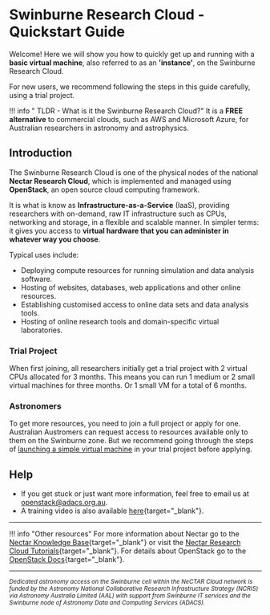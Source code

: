 # Swinburne Research Cloud - Quickstart Guide

Welcome! Here we will show you how to quickly get up and running with a **basic virtual machine**, also referred to as an **'instance'**, on the Swinburne Research Cloud.

For new users, we recommend following the steps in this guide carefully, using a trial project.

!!! info " TLDR - What is it the Swinburne Research Cloud?"
    It is a **FREE alternative** to commercial clouds, such as AWS and Microsoft Azure, for Australian researchers in astronomy and astrophysics.

## Introduction
The Swinburne Research Cloud is one of the physical nodes of the national **Nectar Research Cloud**, which is implemented and managed using **OpenStack**, an open source cloud computing framework.

It is what is know as **Infrastructure-as-a-Service** (IaaS), providing researchers with on-demand, raw IT infrastructure such as CPUs, networking and storage, in a flexible and scalable manner.
In simpler terms: it gives you access to **virtual hardware that you can administer in whatever way you choose**.

Typical uses include:

- Deploying compute resources for running simulation and data analysis software.
- Hosting of websites, databases, web applications and other online resources.
- Establishing customised access to online data sets and data analysis tools.
- Hosting of online research tools and domain-specific virtual laboratories.

### Trial Project
When first joining, all researchers initially get a trial project with 2 virtual CPUs allocated for 3 months.
This means you can run 1 medium or 2 small virtual machines for three months. Or 1 small VM for a total of 6 months.


### Astronomers
To get more resources, you need to join a full project or apply for one. Australian Austromers can request access to resources available only to them on the Swinburne zone. But we recommend going through the steps of [launching a simple virtual machine](getting-started.md) in your trial project before applying.

## Help
- If you get stuck or just want more information, feel free to email us at <openstack@adacs.org.au>.
- A training video is also available [here](https://adacs.org.au/project/openstack-training-session-2021/){target="_blank"}.

---

!!! info "Other resources"
    For more information about Nectar go to the [Nectar Knowledge Base](https://support.ehelp.edu.au/support/solutions){target="_blank"} or visit the [Nectar Research Cloud Tutorials](https://tutorials.rc.nectar.org.au/){target="_blank"}. For details about OpenStack go to the [OpenStack Docs](https://docs.openstack.org/){target="_blank"}.

---

<sub><i>Dedicated astronomy access on the Swinburne cell within the NeCTAR Cloud network is funded by the Astronomy National Collaborative Research Infrastructure Strategy (NCRIS) via Astronomy Australia Limited (AAL) with support from Swinburne IT services and the Swinburne node of Astronomy Data and Computing Services (ADACS).</i></sub>
